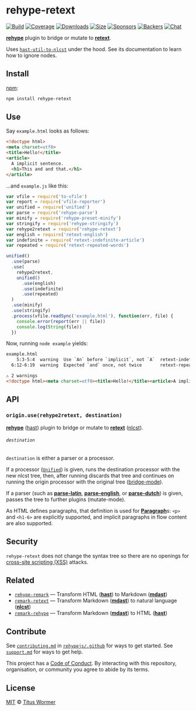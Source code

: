 # rehype-retext

[![Build][build-badge]][build]
[![Coverage][coverage-badge]][coverage]
[![Downloads][downloads-badge]][downloads]
[![Size][size-badge]][size]
[![Sponsors][sponsors-badge]][collective]
[![Backers][backers-badge]][collective]
[![Chat][chat-badge]][chat]

[**rehype**][rehype] plugin to bridge or mutate to [**retext**][retext].

Uses [`hast-util-to-nlcst`][to-nlcst] under the hood.
See its documentation to learn how to ignore nodes.

## Install

[npm][]:

```sh
npm install rehype-retext
```

## Use

Say `example.html` looks as follows:

```html
<!doctype html>
<meta charset=utf8>
<title>Hello!</title>
<article>
  A implicit sentence.
  <h1>This and and that.</h1>
</article>
```

…and `example.js` like this:

```js
var vfile = require('to-vfile')
var report = require('vfile-reporter')
var unified = require('unified')
var parse = require('rehype-parse')
var minify = require('rehype-preset-minify')
var stringify = require('rehype-stringify')
var rehype2retext = require('rehype-retext')
var english = require('retext-english')
var indefinite = require('retext-indefinite-article')
var repeated = require('retext-repeated-words')

unified()
  .use(parse)
  .use(
    rehype2retext,
    unified()
      .use(english)
      .use(indefinite)
      .use(repeated)
  )
  .use(minify)
  .use(stringify)
  .process(vfile.readSync('example.html'), function(err, file) {
    console.error(report(err || file))
    console.log(String(file))
  })
```

Now, running `node example` yields:

```html
example.html
    5:3-5:4  warning  Use `An` before `implicit`, not `A`  retext-indefinite-article  retext-indefinite-article
  6:12-6:19  warning  Expected `and` once, not twice       retext-repeated-words      retext-repeated-words

⚠ 2 warnings
<!doctype html><meta charset=utf8><title>Hello!</title><article>A implicit sentence.<h1>This and and that.</h1></article>
```

## API

### `origin.use(rehype2retext, destination)`

[**rehype**][rehype] ([hast][]) plugin to bridge or mutate to
[**retext**][retext] ([nlcst][]).

###### `destination`

`destination` is either a parser or a processor.

If a processor ([`Unified`][processor]) is given, runs the destination
processor with the new nlcst tree, then, after running discards that tree and
continues on running the origin processor with the original tree
([bridge-mode][bridge]).

If a parser (such as [**parse-latin**][latin], [**parse-english**][english], or
[**parse-dutch**][dutch]) is given, passes the tree to further plugins
(mutate-mode).

As HTML defines paragraphs, that definition is used for
[**Paragraph**][paragraph]s: `<p>` and `<h1-6>` are explicitly
supported, and implicit paragraphs in flow content are also supported.

## Security

`rehype-retext` does not change the syntax tree so there are no openings for
[cross-site scripting (XSS)][xss] attacks.

## Related

*   [`rehype-remark`](https://github.com/rehypejs/rehype-retext)
    — Transform HTML ([**hast**][hast]) to Markdown ([**mdast**][mdast])
*   [`remark-retext`](https://github.com/remarkjs/remark-retext)
    — Transform Markdown ([**mdast**][mdast]) to natural language
    ([**nlcst**][nlcst])
*   [`remark-rehype`](https://github.com/remarkjs/remark-rehype)
    — Transform Markdown ([**mdast**][mdast]) to HTML ([**hast**][hast])

## Contribute

See [`contributing.md`][contributing] in [`rehypejs/.github`][health] for ways
to get started.
See [`support.md`][support] for ways to get help.

This project has a [Code of Conduct][coc].
By interacting with this repository, organisation, or community you agree to
abide by its terms.

## License

[MIT][license] © [Titus Wormer][author]

<!-- Definitions -->

[build-badge]: https://img.shields.io/travis/rehypejs/rehype-retext.svg

[build]: https://travis-ci.org/rehypejs/rehype-retext

[coverage-badge]: https://img.shields.io/codecov/c/github/rehypejs/rehype-retext.svg

[coverage]: https://codecov.io/github/rehypejs/rehype-retext

[downloads-badge]: https://img.shields.io/npm/dm/rehype-retext.svg

[downloads]: https://www.npmjs.com/package/rehype-retext

[size-badge]: https://img.shields.io/bundlephobia/minzip/rehype-retext.svg

[size]: https://bundlephobia.com/result?p=rehype-retext

[sponsors-badge]: https://opencollective.com/unified/sponsors/badge.svg

[backers-badge]: https://opencollective.com/unified/backers/badge.svg

[collective]: https://opencollective.com/unified

[chat-badge]: https://img.shields.io/badge/join%20the%20community-on%20spectrum-7b16ff.svg

[chat]: https://spectrum.chat/unified/rehype

[npm]: https://docs.npmjs.com/cli/install

[health]: https://github.com/rehypejs/.github

[contributing]: https://github.com/rehypejs/.github/blob/master/contributing.md

[support]: https://github.com/rehypejs/.github/blob/master/support.md

[coc]: https://github.com/rehypejs/.github/blob/master/code-of-conduct.md

[license]: license

[author]: https://wooorm.com

[rehype]: https://github.com/rehypejs/rehype

[retext]: https://github.com/retextjs/retext

[processor]: https://github.com/unifiedjs/unified#processor

[bridge]: https://github.com/unifiedjs/unified#processing-between-syntaxes

[hast]: https://github.com/syntax-tree/hast

[mdast]: https://github.com/syntax-tree/mdast

[nlcst]: https://github.com/syntax-tree/nlcst

[paragraph]: https://github.com/syntax-tree/nlcst#paragraph

[to-nlcst]: https://github.com/syntax-tree/hast-util-to-nlcst

[latin]: https://github.com/wooorm/parse-latin

[english]: https://github.com/wooorm/parse-english

[dutch]: https://github.com/wooorm/parse-dutch

[xss]: https://en.wikipedia.org/wiki/Cross-site_scripting
